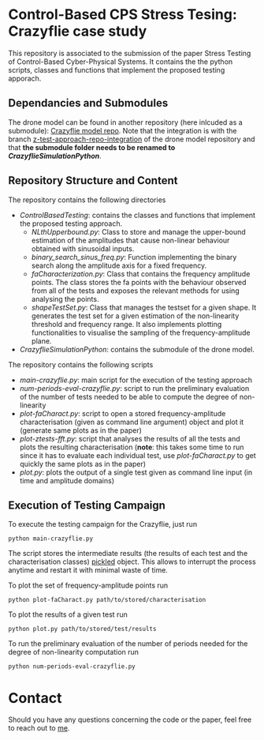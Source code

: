 # Control-Based CPS Stress Tesing: Crazyflie case study

This repository is associated to the submission of the paper Stress Testing of Control-Based Cyber-Physical Systems.
It contains the the python scripts, classes and functions that implement the proposed testing apporach.

## Dependancies and Submodules

The drone model can be found in another repository (here inlcuded as a submodule): [Crazyflie model repo](https://github.com/ManCla/crazyflie-simulation-python).
Note that the integration is with the branch [z-test-approach-repo-integration](https://github.com/ManCla/crazyflie-simulation-python/tree/ztest-approach-repo-integration) of the drone model repository and that **the submodule folder needs to be renamed to _CrazyflieSimulationPython_**.

## Repository Structure and Content

The repository contains the following directories

 * _ControlBasedTesting_: contains the classes and functions that  implement the proposed testing approach.
     * _NLthUpperbound.py_:
       Class to store and manage the upper-bound estimation of the amplitudes that cause non-linear behaviour obtained with sinusoidal inputs.
     * _binary\_search\_sinus\_freq.py_:
       Function implementing the binary search along the amplitude axis for a fixed frequency.
     * _faCharacterization.py_:
       Class that contains the frequency amplitude points. The class stores the fa points with the behaviour observed from all of the tests and exposes the relevant methods for using analysing the points.
     * _shapeTestSet.py_:
       Class that manages the testset for a given shape. It generates the test set for a given estimation of the non-linearity threshold and frequency range. It also implements plotting functionalities to visualise the sampling of the frequency-amplitude plane.
* _CrazyflieSimulationPython_: contains the submodule of the drone model.

The repository contains the following scripts

 * _main-crazyflie.py_: main script for the execution of the testing approach
 * _num-periods-eval-crazyflie.py_: script to run the preliminary evaluation of the number of tests needed to be able to compute the degree of non-linearity
 * _plot-faCharact.py_: script to open a stored frequency-amplitude characterisation (given as command line argument) object and plot it (generate same plots as in the paper)
 * _plot-ztests-fft.py_: script that analyses the results of all the tests and plots the resulting characterisation (__note__: this takes some time to run since it has to evaluate each individual test, use _plot-faCharact.py_ to get quickly the same plots as in the paper)
 * _plot.py_: plots the output of a single test given as command line input (in time and amplitude domains)

## Execution of Testing Campaign

To execute the testing campaign for the Crazyflie, just run 
```
python main-crazyflie.py
```
The script stores the intermediate results (the results of each test and the characterisation classes) [pickled](https://docs.python.org/3/library/pickle.html) object.
This allows to interrupt the process anytime and restart it with minimal waste of time.

To plot the set of frequency-amplitude points run
```
python plot-faCharact.py path/to/stored/characterisation
```

To plot the results of a given test run
```
python plot.py path/to/stored/test/results
```

To run the preliminary evaluation of the number  of periods needed for the degree of non-linearity computation run
```
python num-periods-eval-crazyflie.py
```
# Contact

Should you have any questions concerning the code or the paper, feel free to reach out to [me](https://mancla.github.io).
